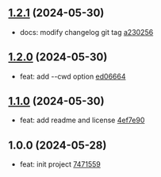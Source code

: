 ## [1.2.1](https://github.com/tomjs/vscode/compare/vscode-dev%401.2.0...vscode-dev%401.2.1) (2024-05-30)

- docs: modify changelog git tag [a230256](https://github.com/tomjs/vscode/commit/a230256)

## [1.2.0](https://github.com/tomjs/vscode/compare/vscode-dev%401.1.0...vscode-dev%401.2.0) (2024-05-30)

- feat: add --cwd option [ed06664](https://github.com/tomjs/vscode/commit/ed06664)

## [1.1.0](https://github.com/tomjs/vscode/compare/vscode-dev%401.0.0...vscode-dev%401.1.0) (2024-05-30)

- feat: add readme and license [4ef7e90](https://github.com/tomjs/vscode/commit/4ef7e90)

## 1.0.0 (2024-05-28)

- feat: init project [7471559](https://github.com/tomjs/vscode/commit/7471559)
